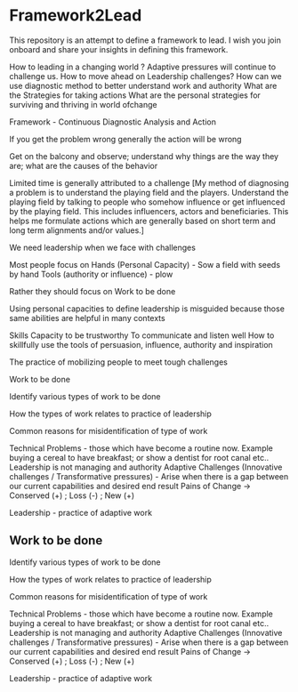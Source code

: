 # Framework2Lead
This repository is an attempt to define a framework to lead. I wish you join onboard and share your insights in defining this framework.


How to leading in a changing world ? Adaptive pressures will continue to challenge us. How to move ahead on Leadership challenges?
How can we use diagnostic method to better understand work and authority
What are the Strategies for taking actions
What are the personal strategies for surviving and thriving in world ofchange


Framework - Continuous Diagnostic Analysis and Action

If you get the problem wrong generally the action will be wrong

Get on the balcony and observe; understand why things are the way they are; what are the causes of the behavior 

Limited time is generally attributed to a challenge
[My method of diagnosing a problem is to understand the playing field and the players. Understand the playing field by talking to people who somehow influence or get influenced by the playing field. This includes influencers, actors and beneficiaries. This helps me formulate actions which are generally based on short term and long term alignments and/or values.]

We need leadership when we face with challenges

Most people focus on 
Hands (Personal Capacity) - Sow a field with seeds by hand
Tools (authority or influence) - plow

Rather they should focus on Work to be done

Using personal capacities to define leadership is misguided because those same abilities are helpful in many contexts

Skills
Capacity to be trustworthy
To communicate and listen well
How to skillfully use the tools of persuasion, influence, authority and inspiration 

The practice of mobilizing people to meet tough challenges

Work to be done

Identify various types of work to be done

How the types of work relates to practice of leadership

Common reasons for misidentification of type of work

Technical Problems - those which have become a routine now. Example buying a cereal to have breakfast; or show a dentist for root canal etc.. Leadership is not managing and authority
Adaptive Challenges (Innovative challenges / Transformative pressures) - Arise when there is a gap between our current capabilities and desired end result
Pains of Change -> Conserved (+) ; Loss (-) ; New (+)

Leadership - practice of adaptive work

## Work to be done

Identify various types of work to be done

How the types of work relates to practice of leadership

Common reasons for misidentification of type of work

Technical Problems - those which have become a routine now. Example buying a cereal to have breakfast; or show a dentist for root canal etc.. Leadership is not managing and authority
Adaptive Challenges (Innovative challenges / Transformative pressures) - Arise when there is a gap between our current capabilities and desired end result
Pains of Change -> Conserved (+) ; Loss (-) ; New (+)

Leadership - practice of adaptive work

